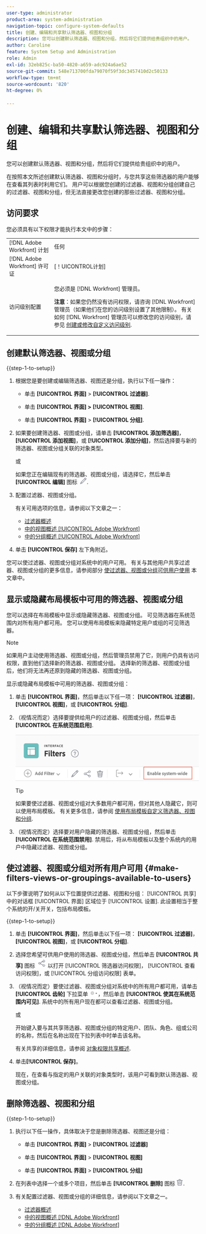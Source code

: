 ```yaml
---
user-type: administrator
product-area: system-administration
navigation-topic: configure-system-defaults
title: 创建、编辑和共享默认筛选器、视图和分组
description: 您可以创建默认筛选器、视图和分组，然后将它们提供给贵组织中的用户。
author: Caroline
feature: System Setup and Administration
role: Admin
exl-id: 32eb825c-ba50-4820-a659-adc924a6ae52
source-git-commit: 548e713700fda79070f59f3dc3457410d2c50133
workflow-type: tm+mt
source-wordcount: '820'
ht-degree: 0%

---
```


# 创建、编辑和共享默认筛选器、视图和分组

<!--
<p data-mc-conditions="QuicksilverOrClassic.Draft mode">***DON'T DELETE, DRAFT OR HIDE THIS ARTICLE. IT IS LINKED TO THE PRODUCT, THROUGH THE CONTEXT SENSITIVE HELP LINKS. **</p>
-->

您可以创建默认筛选器、视图和分组，然后将它们提供给贵组织中的用户。

在按照本文所述创建默认筛选器、视图和分组时，与您共享这些筛选器的用户能够在查看其列表时利用它们。 用户可以根据您创建的过滤器、视图和分组创建自己的过滤器、视图和分组，但无法直接更改您创建的那些过滤器、视图和分组。

## 访问要求

您必须具有以下权限才能执行本文中的步骤：

<table style="table-layout:auto"> 
 <col> 
 <col> 
 <tbody> 
  <tr> 
   <td role="rowheader">[!DNL Adobe Workfront] 计划</td> 
   <td>任何</td> 
  </tr> 
  <tr> 
   <td role="rowheader">[!DNL Adobe Workfront] 许可证</td> 
   <td>[！UICONTROL计划]</td> 
  </tr> 
  <tr> 
   <td role="rowheader">访问级别配置</td> 
   <td> <p>您必须是 [!DNL Workfront] 管理员。</p> <p><b>注意</b>：如果您仍然没有访问权限，请咨询 [!DNL Workfront] 管理员（如果他们在您的访问级别设置了其他限制）。 有关如何 [!DNL Workfront] 管理员可以修改您的访问级别，请参见 <a href="../../../administration-and-setup/add-users/configure-and-grant-access/create-modify-access-levels.md" class="MCXref xref">创建或修改自定义访问级别</a>.</p> </td> 
  </tr> 
 </tbody> 
</table>

## 创建默认筛选器、视图或分组

{{step-1-to-setup}}

1. 根据您是要创建或编辑筛选器、视图还是分组，执行以下任一操作：

   * 单击 **[!UICONTROL 界面]** > **[!UICONTROL 过滤器]**.

   * 单击 **[!UICONTROL 界面] >** **[!UICONTROL 视图]**.

   * 单击 **[!UICONTROL 界面]** > **[!UICONTROL 分组]**.

1. 如果要创建筛选器、视图或分组，请单击 **[!UICONTROL 添加筛选器]**， **[!UICONTROL 添加视图]**，或 **[!UICONTROL 添加分组]**，然后选择要与新的筛选器、视图或分组关联的对象类型。

   或

   如果您正在编辑现有的筛选器、视图或分组，请选择它，然后单击 **[!UICONTROL 编辑]** 图标 ![“编辑”图标](assets/edit-icon.png).

1. 配置过滤器、视图或分组。

   有关可用选项的信息，请参阅以下文章之一：

   * [过滤器概述](../../../reports-and-dashboards/reports/reporting-elements/filters-overview.md)
   * [中的视图概述 [!UICONTROL Adobe Workfront]](../../../reports-and-dashboards/reports/reporting-elements/views-overview.md)
   * [中的分组概述 [!UICONTROL Adobe Workfront]](../../../reports-and-dashboards/reports/reporting-elements/groupings-overview.md)

1. 单击 **[!UICONTROL 保存]** 左下角附近。

您可以使过滤器、视图或分组对系统中的用户可用。 有关与其他用户共享过滤器、视图或分组的更多信息，请参阅部分 [使过滤器、视图或分组可供用户使用](#make-filters-views-or-groupings-available-to-users) 本文章中。


## 显示或隐藏布局模板中可用的筛选器、视图或分组

您可以选择在布局模板中显示或隐藏筛选器、视图或分组。 可见筛选器在系统范围内对所有用户都可用。 您可以使用布局模板来隐藏特定用户或组的可见筛选器。

>[!NOTE]
>
>如果用户主动使用筛选器、视图或分组，然后管理员禁用了它，则用户仍具有访问权限，直到他们选择新的筛选器、视图或分组。 选择新的筛选器、视图或分组后，他们将无法再还原到隐藏的筛选器、视图或分组。

显示或隐藏布局模板中可用的筛选器、视图或分组：

1. 单击 **[!UICONTROL 界面]**，然后单击以下任一项： **[!UICONTROL 过滤器]**， **[!UICONTROL 视图]**，或 **[!UICONTROL 分组]**.

1. （视情况而定）选择要提供给用户的过滤器、视图或分组，然后单击 **[!UICONTROL 在系统范围启用]**.

   ![](assets/enable-system-wide-fvg.png)

   >[!TIP]
   >
   >如果要使过滤器、视图或分组对大多数用户都可用，但对其他人隐藏它，则可以使用布局模板。 有关更多信息，请参阅 [使用布局模板自定义筛选器、视图和分组](/help/quicksilver/administration-and-setup/customize-workfront/use-layout-templates/customize-fvg-list-controls-layout-template.md).

1. （视情况而定）选择要对用户隐藏的筛选器、视图或分组，然后单击 **[!UICONTROL 在系统范围禁用]**. 禁用后，将从布局模板以及整个系统内的用户中隐藏过滤器、视图或分组。


## 使过滤器、视图或分组对所有用户可用 {#make-filters-views-or-groupings-available-to-users}

以下步骤说明了如何从以下位置提供过滤器、视图和分组： [!UICONTROL 共享] 中的对话框 [!UICONTROL 界面] 区域位于 [!UICONTROL 设置]. 此设置相当于整个系统的开/关开关，包括布局模板。

{{step-1-to-setup}}

1. 单击 **[!UICONTROL 界面]**，然后单击以下任一项： **[!UICONTROL 过滤器]**， **[!UICONTROL 视图]**，或 **[!UICONTROL 分组]**.

1. 选择您希望可供用户使用的筛选器、视图或分组，然后单击 **[!UICONTROL 共享]** 图标 ![“共享”图标](assets/share-icon.png) 以打开 [!UICONTROL 筛选器访问权限]， [!UICONTROL 查看访问权限]，或 [!UICONTROL 分组访问权限] 表单。
1. （视情况而定）要使过滤器、视图或分组对系统中的所有用户都可用，请单击 **[!UICONTROL 齿轮]** 下拉菜单 ![](assets/gear-menu-for-sharing-items.png)，然后单击 **[!UICONTROL 使其在系统范围内可见]**. 系统中的所有用户现在都可以查看过滤器、视图或分组。

   或

   开始键入要与其共享筛选器、视图或分组的特定用户、团队、角色、组或公司的名称，然后在名称出现在下拉列表中时单击该名称。

   有关共享的详细信息，请参阅 [对象权限共享概述](../../../workfront-basics/grant-and-request-access-to-objects/sharing-permissions-on-objects-overview.md).

1. 单击&#x200B;**[!UICONTROL 保存]**。

   现在，在查看与指定的用户关联的对象类型时，该用户可看到默认筛选器、视图或分组。

## 删除筛选器、视图和分组

{{step-1-to-setup}}

1. 执行以下任一操作，具体取决于您是删除筛选器、视图还是分组：

   * 单击 **[!UICONTROL 界面]** > **[!UICONTROL 过滤器]**

   * 单击 **[!UICONTROL 界面]** > **[!UICONTROL 视图]**

   * 单击 **[!UICONTROL 界面]** > **[!UICONTROL 分组]**

1. 在列表中选择一个或多个项目，然后单击 **[!UICONTROL 删除]** 图标 ![“删除”图标](assets/delete.png).
1. 有关配置过滤器、视图或分组的详细信息，请参阅以下文章之一。

   * [过滤器概述](../../../reports-and-dashboards/reports/reporting-elements/filters-overview.md)
   * [中的视图概述 [!DNL Adobe Workfront]](../../../reports-and-dashboards/reports/reporting-elements/views-overview.md)
   * [中的分组概述 [!DNL Adobe Workfront]](../../../reports-and-dashboards/reports/reporting-elements/groupings-overview.md)
